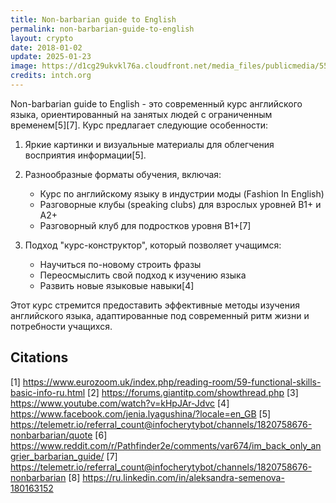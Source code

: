 ```yaml
---
title: Non-barbarian guide to English
permalink: non-barbarian-guide-to-english
layout: crypto
date: 2018-01-02
update: 2025-01-23
image: https://d1cg29ukvkl76a.cloudfront.net/media_files/publicmedia/55f473e72837a6113721c06d242eecdbe443ae9a970d480ba24353a95054dd20/image.jpg
credits: intch.org
---
```


Non-barbarian guide to English - это современный курс английского языка, ориентированный на занятых людей с ограниченным временем[5][7]. Курс предлагает следующие особенности:

1. Яркие картинки и визуальные материалы для облегчения восприятия информации[5].

2. Разнообразные форматы обучения, включая:
   - Курс по английскому языку в индустрии моды (Fashion In English)
   - Разговорные клубы (speaking clubs) для взрослых уровней B1+ и A2+
   - Разговорный клуб для подростков уровня B1+[7]

3. Подход "курс-конструктор", который позволяет учащимся:
   - Научиться по-новому строить фразы
   - Переосмыслить свой подход к изучению языка
   - Развить новые языковые навыки[4]

Этот курс стремится предоставить эффективные методы изучения английского языка, адаптированные под современный ритм жизни и потребности учащихся.

## Citations

[1] https://www.eurozoom.uk/index.php/reading-room/59-functional-skills-basic-info-ru.html
[2] https://forums.giantitp.com/showthread.php
[3] https://www.youtube.com/watch?v=kHpJAr-Jdvc
[4] https://www.facebook.com/jenia.lyagushina/?locale=en_GB
[5] https://telemetr.io/referral_count@infocherytybot/channels/1820758676-nonbarbarian/quote
[6] https://www.reddit.com/r/Pathfinder2e/comments/var674/im_back_only_angrier_barbarian_guide/
[7] https://telemetr.io/referral_count@infocherytybot/channels/1820758676-nonbarbarian
[8] https://ru.linkedin.com/in/aleksandra-semenova-180163152
